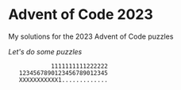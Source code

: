 # Advent of Code 2023

My solutions for the 2023 Advent of Code puzzles

_Let's do some puzzles_

```
            1111111111222222
   1234567890123456789012345
   XXXXXXXXXXX1.............
```
